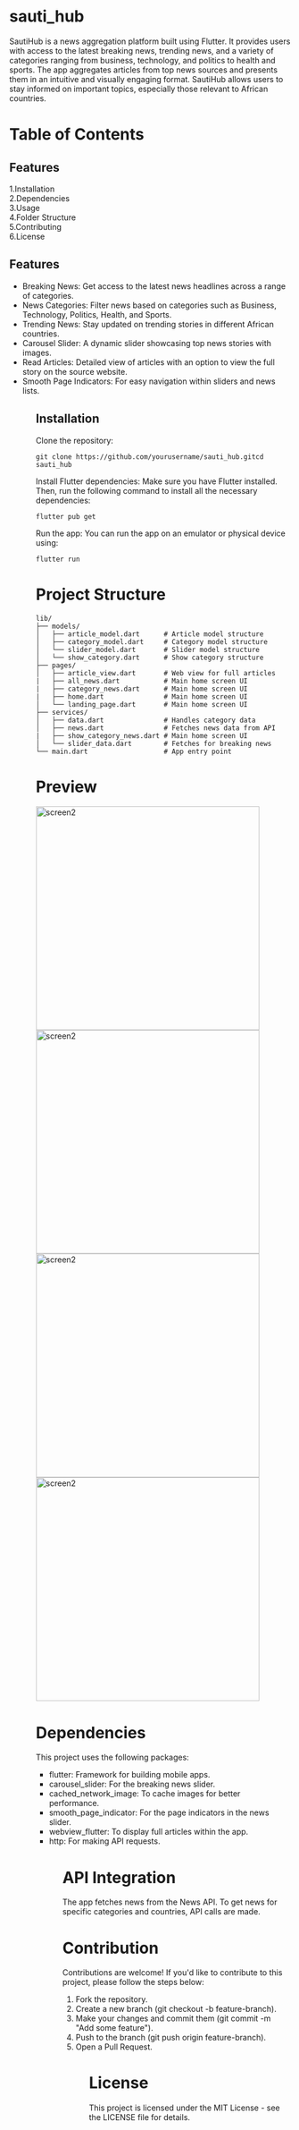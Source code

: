 # sauti_hub
SautiHub is a news aggregation platform built using Flutter. It provides users with access to the latest breaking news, trending news, and a variety of categories ranging from business, technology, and politics to health and sports. The app aggregates articles from top news sources and presents them in an intuitive and visually engaging format. SautiHub allows users to stay informed on important topics, especially those relevant to African countries.

# Table of Contents
## Features
1.Installation<br>
2.Dependencies<br>
3.Usage<br>
4.Folder Structure<br>
5.Contributing<br>
6.License
## Features
<ul><li>Breaking News: Get access to the latest news headlines across a range of categories.
<li>News Categories: Filter news based on categories such as Business, Technology, Politics, Health, and Sports.
<li>Trending News: Stay updated on trending stories in different African countries.
<li>Carousel Slider: A dynamic slider showcasing top news stories with images.
<li>Read Articles: Detailed view of articles with an option to view the full story on the source website.
<li>Smooth Page Indicators: For easy navigation within sliders and news lists.<ul>

## Installation
Clone the repository:
```
git clone https://github.com/yourusername/sauti_hub.gitcd sauti_hub
```
Install Flutter dependencies: Make sure you have Flutter installed. Then, run the following command to install all the necessary dependencies:
```
flutter pub get
```
Run the app: You can run the app on an emulator or physical device using:
```
flutter run
```
# Project Structure
```
lib/
├── models/
│   ├── article_model.dart      # Article model structure
│   ├── category_model.dart     # Category model structure
│   └── slider_model.dart       # Slider model structure
│   └── show_category.dart      # Show category structure
├── pages/
│   ├── article_view.dart       # Web view for full articles
|   ├── all_news.dart           # Main home screen UI
|   ├── category_news.dart      # Main home screen UI
|   ├── home.dart               # Main home screen UI
│   └── landing_page.dart       # Main home screen UI
├── services/
│   ├── data.dart               # Handles category data
│   ├── news.dart               # Fetches news data from API
|   ├── show_category_news.dart # Main home screen UI
│   └── slider_data.dart        # Fetches for breaking news
└── main.dart                   # App entry point
```
# Preview

<img src="./images/Screenshot2.png" alt="screen2" width="400">
<img src="./images/Screenshot1.png" alt="screen2" width="400">
<img src="./images/Screenshot3.png" alt="screen2" width="400">
<img src="./images/Screenshot4.png" alt="screen2" width="400">

# Dependencies
This project uses the following packages:

<ul><li>flutter: Framework for building mobile apps.
<li>carousel_slider: For the breaking news slider.
<li>cached_network_image: To cache images for better performance.
<li>smooth_page_indicator: For the page indicators in the news slider.
<li>webview_flutter: To display full articles within the app.
<li>http: For making API requests.
<ul>

# API Integration
The app fetches news from the News API. To get news for specific categories and countries, API calls are made.

# Contribution
Contributions are welcome! If you'd like to contribute to this project, please follow the steps below:
<ol>
<li> Fork the repository.
<li>Create a new branch (git checkout -b feature-branch).
<li>Make your changes and commit them (git commit -m "Add some feature").
<li>Push to the branch (git push origin feature-branch).
<li>Open a Pull Request.<ol>

# License
This project is licensed under the MIT License - see the LICENSE file for details.
